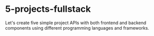 # 5-projects-fullstack
Let's create five simple project APIs with both frontend and backend components using different programming languages and frameworks.
